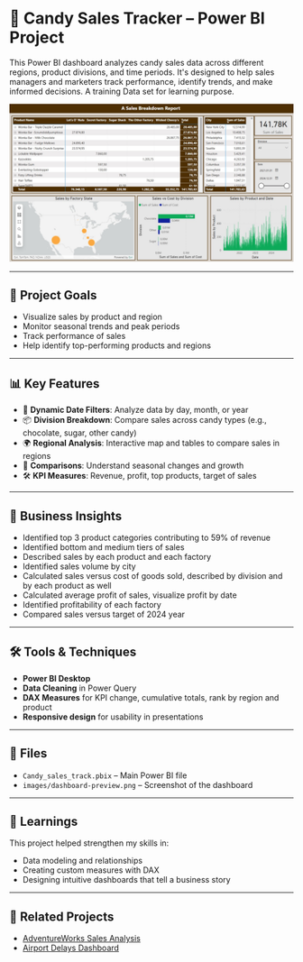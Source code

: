 # 🍬 Candy Sales Tracker – Power BI Project

This Power BI dashboard analyzes candy sales data across different regions, product divisions, and time periods. It's designed to help sales managers and marketers track performance, identify trends, and make informed decisions. A training Data set for learning purpose.

![Dashboard Preview](Candy_track_1.png)

---

## 🎯 Project Goals

- Visualize sales by product and region  
- Monitor seasonal trends and peak periods  
- Track performance of sales  
- Help identify top-performing products and regions  

---

## 📊 Key Features

- 📅 **Dynamic Date Filters**: Analyze data by day, month, or year  
- 📦 **Division Breakdown**: Compare sales across candy types (e.g., chocolate, sugar, other candy)  
- 🌍 **Regional Analysis**: Interactive map and tables to compare sales in regions  
- 🔄 **Comparisons**: Understand seasonal changes and growth  
- 🛠️ **KPI Measures**: Revenue, profit, top products, target of sales  

---

## 🧠 Business Insights

- Identified top 3 product categories contributing to 59% of revenue  
- Identified bottom and medium tiers of sales  
- Described sales by each product and each factory  
- Identified sales volume by city  
- Calculated sales versus cost of goods sold, described by division and by each product as well  
- Calculated average profit of sales, visualize profit by date  
- Identified profitability of each factory  
- Compared sales versus target of 2024 year  

---

## 🛠 Tools & Techniques

- **Power BI Desktop**  
- **Data Cleaning** in Power Query  
- **DAX Measures** for KPI change, cumulative totals, rank by region and product 
- **Responsive design** for usability in presentations  

---

## 📂 Files

- `Candy_sales_track.pbix` – Main Power BI file  
- `images/dashboard-preview.png` – Screenshot of the dashboard  

---

## 📌 Learnings

This project helped strengthen my skills in:  
- Data modeling and relationships  
- Creating custom measures with DAX  
- Designing intuitive dashboards that tell a business story  

---

## 🔗 Related Projects

- [AdventureWorks Sales Analysis](https://github.com/IgorLT67/igor-portfolio/tree/main/adventureworks-model)  
- [Airport Delays Dashboard](https://github.com/IgorLT67/igor-portfolio/tree/main/airport-delays-model)  
